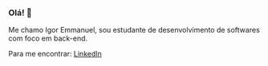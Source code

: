 ### Olá! 👋

Me chamo Igor Emmanuel, sou estudante de desenvolvimento de softwares com foco em back-end. 

Para me encontrar:
[LinkedIn](https://www.linkedin.com/in/igor-emmanuel/)
<!--
**igoremmanuel/igoremmanuel** is a ✨ _special_ ✨ repository because its `README.md` (this file) appears on your GitHub profile.

Here are some ideas to get you started:

- 🔭 I’m currently working on ...
- 🌱 I’m currently learning ...
- 👯 I’m looking to collaborate on ...
- 🤔 I’m looking for help with ...
- 💬 Ask me about ...
- 📫 How to reach me: ...
- 😄 Pronouns: ...
- ⚡ Fun fact: ...
-->
